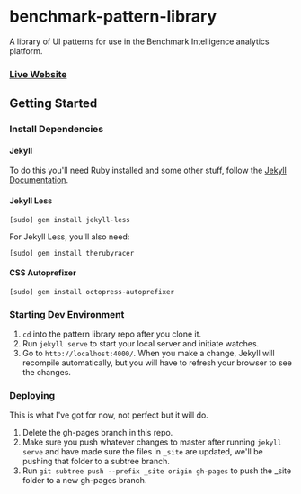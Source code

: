 # benchmark-pattern-library
A library of UI patterns for use in the Benchmark Intelligence analytics platform.

### [Live Website](http://usebenchmark.github.io/benchmark-pattern-library/)

## Getting Started
### Install Dependencies
#### Jekyll
To do this you'll need Ruby installed and some other stuff, follow the [Jekyll Documentation](http://jekyllrb.com/docs/installation/).

#### Jekyll Less
`[sudo] gem install jekyll-less`  

For Jekyll Less, you'll also need:  

`[sudo] gem install therubyracer`

#### CSS Autoprefixer
`[sudo] gem install octopress-autoprefixer`

### Starting Dev Environment
1. `cd` into the pattern library repo after you clone it.  
2. Run `jekyll serve` to start your local server and initiate watches.  
3. Go to `http://localhost:4000/`. When you make a change, Jekyll will recompile automatically, but you will have to refresh your browser to see the changes.

### Deploying
This is what I've got for now, not perfect but it will do.  
1. Delete the gh-pages branch in this repo.  
2. Make sure you push whatever changes to master after running `jekyll serve` and have made sure the files in `_site` are updated, we'll be pushing that folder to a subtree branch.  
3. Run `git subtree push --prefix _site origin gh-pages` to push the _site folder to a new gh-pages branch.  